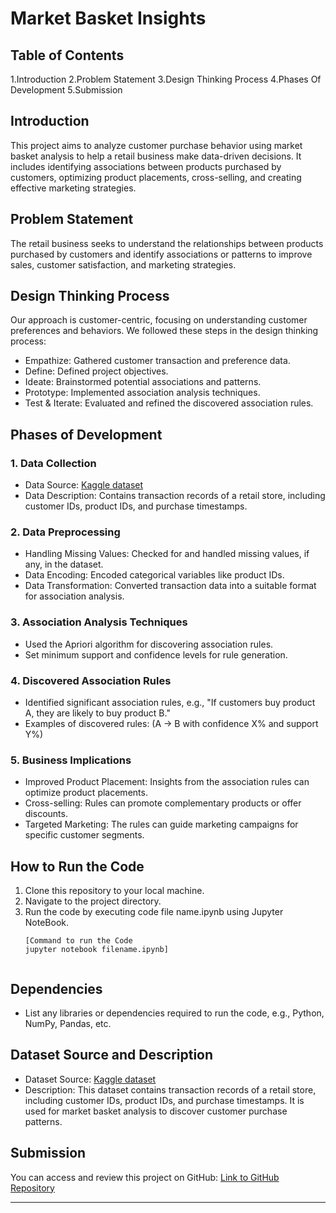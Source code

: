 # Market Basket Insights

## Table of Contents
1.Introduction
2.Problem Statement
3.Design Thinking Process
4.Phases Of Development
5.Submission


## Introduction
This project aims to analyze customer purchase behavior using market basket analysis to help a retail business make data-driven decisions. It includes identifying associations between products purchased by customers, optimizing product placements, cross-selling, and creating effective marketing strategies.

## Problem Statement
The retail business seeks to understand the relationships between products purchased by customers and identify associations or patterns to improve sales, customer satisfaction, and marketing strategies.

## Design Thinking Process
Our approach is customer-centric, focusing on understanding customer preferences and behaviors. We followed these steps in the design thinking process:

- Empathize: Gathered customer transaction and preference data.
- Define: Defined project objectives.
- Ideate: Brainstormed potential associations and patterns.
- Prototype: Implemented association analysis techniques.
- Test & Iterate: Evaluated and refined the discovered association rules.

## Phases of Development
### 1. Data Collection
- Data Source: [Kaggle dataset](https://www.kaggle.com/datasets/aslanahmedov/market-basket-analysis)
- Data Description: Contains transaction records of a retail store, including customer IDs, product IDs, and purchase timestamps.

### 2. Data Preprocessing
- Handling Missing Values: Checked for and handled missing values, if any, in the dataset.
- Data Encoding: Encoded categorical variables like product IDs.
- Data Transformation: Converted transaction data into a suitable format for association analysis.

### 3. Association Analysis Techniques
- Used the Apriori algorithm for discovering association rules.
- Set minimum support and confidence levels for rule generation.

### 4. Discovered Association Rules
- Identified significant association rules, e.g., "If customers buy product A, they are likely to buy product B."
- Examples of discovered rules: (A -> B with confidence X% and support Y%)

### 5. Business Implications
- Improved Product Placement: Insights from the association rules can optimize product placements.
- Cross-selling: Rules can promote complementary products or offer discounts.
- Targeted Marketing: The rules can guide marketing campaigns for specific customer segments.

## How to Run the Code
1. Clone this repository to your local machine.
2. Navigate to the project directory.
3. Run the code by executing code file name.ipynb using Jupyter NoteBook.
   ```
   [Command to run the Code
   jupyter notebook filename.ipynb]
 
   ```
   
## Dependencies
- List any libraries or dependencies required to run the code, e.g., Python, NumPy, Pandas, etc.

## Dataset Source and Description
- Dataset Source: [Kaggle dataset](https://www.kaggle.com/datasets/aslanahmedov/market-basket-analysis)
- Description: This dataset contains transaction records of a retail store, including customer IDs, product IDs, and purchase timestamps. It is used for market basket analysis to discover customer purchase patterns.

## Submission
You can access and review this project on GitHub: [Link to GitHub Repository](https://github.com/Ravi-493317/AI-PHASE-1-MARKET-BASED-INSIGHTS--110521104308.git)

---
